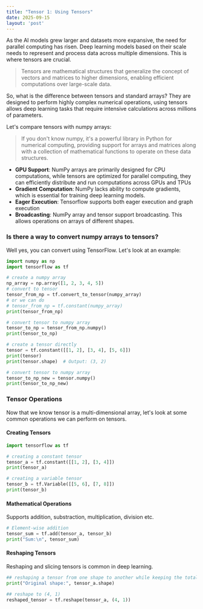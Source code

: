 ```yaml
---
title: "Tensor 1: Using Tensors"
date: 2025-09-15
layout: 'post'
---
```


As the AI models grew larger and datasets more expansive, the need for parallel computing has risen. Deep learning models based on their scale needs to represent and process data across multiple dimensions. This is where tensors are crucial.
<!--more-->

> Tensors are mathematical structures that generalize the concept of vectors and matrices to higher dimensions, enabling efficient computations over large-scale data.

So, what is the difference between tensors and standard arrays?
They are designed to perform highly complex numerical operations, using tensors allows deep learning tasks that require intensive calculations across millions of parameters.


Let's compare tensors with numpy arrays:
> If you don't know numpy, it's a powerful library in Python for numerical computing, providing support for arrays and matrices along with a collection of mathematical functions to operate on these data structures.

- **GPU Support**: NumPy arrays are primarily designed for CPU computations, while tensors are optimized for parallel computing, they can efficiently distribute and run computations across GPUs and TPUs
- **Gradient Computation**: NumPy lacks ability to compute gradients, which is essential for training deep learning models.
- **Eager Execution**: Tensorflow supports both eager execution and graph execution
- **Broadcasting**: NumPy array and tensor support broadcasting. This allows operations on arrays of different shapes.

### Is there a way to convert numpy arrays to tensors?
Well yes, you can convert using TensorFlow. Let's look at an example:
```python
import numpy as np
import tensorflow as tf

# create a numpy array
np_array = np.array([1, 2, 3, 4, 5])
# convert to tensor
tensor_from_np = tf.convert_to_tensor(numpy_array)
# or we can do
# tensor_from_np = tf.constant(numpy_array)
print(tensor_from_np)

# convert tensor to numpy array
tensor_to_np = tensor_from_np.numpy()
print(tensor_to_np)

# create a tensor directly
tensor = tf.constant([[1, 2], [3, 4], [5, 6]])
print(tensor)
print(tensor.shape)  # Output: (3, 2)

# convert tensor to numpy array
tensor_to_np_new = tensor.numpy()
print(tensor_to_np_new)
```

### Tensor Operations
Now that we know tensor is a multi-dimensional array, let's look at some common operations we can perform on tensors.

#### Creating Tensors
```python
import tensorflow as tf

# creating a constant tensor
tensor_a = tf.constant([[1, 2], [3, 4]])
print(tensor_a)

# creating a variable tensor
tensor_b = tf.Variable([[5, 6], [7, 8]])
print(tensor_b)
```

#### Mathematical Operations
Supports addition, substraction, multiplication, division etc.
```python
# Element-wise addition
tensor_sum = tf.add(tensor_a, tensor_b)
print("Sum:\n", tensor_sum)
```

#### Reshaping Tensors
Reshaping and slicing tensors is common in deep learning.
```python
## reshaping a tensor from one shape to another while keeping the total number of elements the same.
print("Original shape:", tensor_a.shape)

## reshape to (4, 1)
reshaped_tensor = tf.reshape(tensor_a, (4, 1))
```

